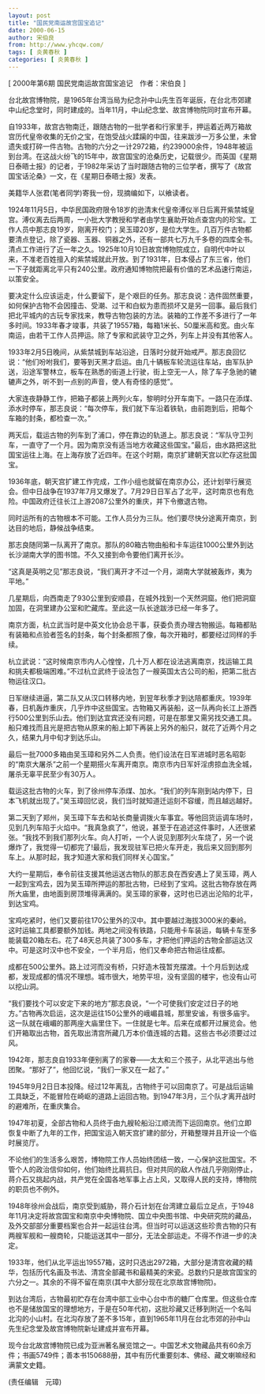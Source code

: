 ```yaml
---
layout: post
title: "国民党南运故宫国宝追记"
date: 2000-06-15
author: 宋伯良
from: http://www.yhcqw.com/
tags: [ 炎黄春秋 ]
categories: [ 炎黄春秋 ]
---
```



[ 2000年第6期 国民党南运故宫国宝追记　作者：宋伯良 ]

台北故宫博物院，是1965年台湾当局为纪念孙中山先生百年诞辰，在台北市郊建中山纪念堂时，同时建成的。当年11月，中山纪念堂、故宫博物院同时宣布开幕。


自1933年，故宫古物南迁，跟随古物的一批学者和行家里手，押运着近两万箱故宫历代皇帝收集的无价之宝，在饱受战火蹂躏的中国，往来跋涉一万多公里，未曾遗失或打碎一件古物。古物的六分之一计2972箱，约239000余件，1948年被运到台湾。在这战火纷飞的15年中，故宫国宝的沧桑历史，记载很少。而英国《星期日泰晤士报》的记者，于1982年采访了当时跟随古物的三位学者，撰写了《故宫国宝话沦桑》一文，在《星期日泰晤士报》发表。

美籍华人张君(笔者同学)寄我一份，现摘编如下，以飨读者。


1924年11月5日，中华民国政府限令18岁的逊清末代皇帝溥仪半日后离开紫禁城皇宫。溥仪离去后两周，一小批大学教授和学者由学生襄助开始点查宫内的珍宝。工作人员中那志良19岁，刚离开校门；吴玉璋20岁，是位大学生。几百万件古物都要清点登记，除了瓷器、玉器、铜器之外，还有一部共七万九千多卷的四库全书。清点工作进行了近一年之久。1925年10月10日故宫博物院成立，自明代中叶以来，不准老百姓擅入的紫禁城就此开放。到了1931年，日本侵占了东三省，他们一下子就距离北平只有240公里。政府通知博物院把最有价值的艺术品速行南运，以策安全。


要决定什么应该运走，什么要留下，是个艰巨的任务。那志良说：选件固然重要，如何保护古物不会因撞击、受潮、过干和白蚁为患而损坏又是另一回事。最后我们把北平城内的古玩专家找来，教导古物包装的方法。装箱的工作差不多进行了一年多时间。1933年春才竣事，共装了19557箱，每箱1米长、50厘米高和宽。由火车南运，由若干工作人员押运。除了专家和武装守卫之外，列车上并没有其他客人。


1933年2月5日晚间，从紫禁城到车站沿途，日落时分就开始戒严。那志良回忆说：“他们吩咐我们，要等到天黑才启运。由几十辆板车轮流运往车站，由军队护送，沿途军警林立，板车在熟悉的街道上行驶，街上空无一人，除了车子急驰的辘辘声之外，听不到一点别的声音，使人有奇怪的感觉”。


大家连夜静静工作，把箱子都装上两列火车，黎明时分开车南下。一路只在添煤、添水时停车，那志良说：“每次停车，我们就下车沿着铁轨，由前跑到后，把每个车箱的封条，都检查一次。”


两天后，载运古物的列车到了浦口，停在靠边的轨道上。那志良说：“军队守卫列车，一直守了一个月。因为南京没有适当地方收藏这些国宝。”最后，由水路把这批国宝运往上海。在上海存放了近四年。在这个时期，南京扩建朝天宫以贮存这批国宝。


1936年底，朝天宫扩建工作完成，工作小组也就留在南京办公，还计划举行展览会。但中日战争在1937年7月又爆发了。7月29日日军占了北平，这时南京也有危险。中国政府迁往长江上游2087公里外的重庆，并下令撤退古物。

同时运所有的古物根本不可能。工作人员分为三队。他们要尽快分途离开南京，到达目的地后，静候战争结束。

那志良随同第一队离开了南京。那队的80箱古物由船和卡车运往1000公里外到达长沙湖南大学的图书馆。不久又接到命令要他们离开长沙。

“这真是英明之见”那志良说，“我们离开才不过一个月，湖南大学就被轰炸，夷为平地。”

几星期后，向西南走了930公里到安顺县，在城外找到一个天然洞窟。他们把洞窟加固，在洞里建办公室和贮藏库。至此这一队长途跋涉已经一年多了。

南京方面，杭立武当时是中英文化协会总干事，获委负责办理古物搬运。每箱都贴有装箱和点验者签名的封条，每个封条都照了像，每次开箱时，都要经过同样的手续。


杭立武说：“这时候南京市内人心惶惶，几十万人都在设法逃离南京，找运输工具和挑夫都极端困难。”不过杭立武终于设法包了一艘英国太古公司的船，把第二批古物运往汉口。


日军继续进逼，第二队又从汉口转移内地，到翌年秋季才到达陪都重庆。1939年春，日机轰炸重庆，几乎炸中这些国宝。古物箱又再装船，这一队再向长江上游西行500公里到乐山去。他们到达宜宾还没有问题，可是在那里又需另找交通工具。船只难找而且光是把古物从原来的船上卸下再装上另外的船只，就花了近两个月之久，结果九月中旬才到达乐山。


最后一批7000多箱由吴玉璋和另外二人负责。他们设法在日军进城时恶名昭彰的“南京大屠杀”之前一个星期搭火车离开南京。南京市内日军奸淫虏掠血洗全城，屠杀无辜平民至少有30万人。

载运这批古物的火车，到了徐州停车添煤、加水。“我们的列车刚到站内停下，日本飞机就出现了。”吴玉璋回忆说，我们当时就知道迁运刻不容缓，而且越远越好。


第二天到了郑州，吴玉璋下车去和站长商量调拨火车事宜。等他回货运调车场时，见到几列车陷于火焰中。“我真急疯了”，他说，甚至于在追述这件事时，人还很紧张。“我找不到我们那列火车。向人打听，一个人说见到那列火车烧了，另一个说爆炸了，我觉得一切都完了!最后，我发现驻军已把火车开走，我后来又回到那列车上。从那时起，我才知道大家和我们同样关心国宝。”


大约一星期后，奉令前往支援其他运送古物队的那志良在西安遇上了吴玉璋，两人一起到宝鸡去，因为吴玉璋所押运的那批古物，已经到了宝鸡。这批古物存放在两所大庙里，由地面到房顶堆得满满的。吴玉璋的家眷，这时也已逃出沦陷的北平，到达宝鸡。


宝鸡吃紧时，他们又要前往170公里外的汉中。其中要越过海拔3000米的秦岭。这时运输工具都要额外加钱。两地之间没有铁路，只能用卡车装运，每辆卡车至多能装载20箱左右。花了48天总共装了300多车，才把他们押运的古物全部运达汉中。可是这时汉中也不安全，一个半月后，他们又奉命把古物运往成都。

成都在500公里外。路上过河而没有桥，只好造木筏暂充摆渡。十个月后到达成都，发现成都的情况不理想。城市很大，地势平坦，没有坚固的楼宇，也没有山可以挖山洞。


“我们要找个可以安定下来的地方”那志良说，“一个可使我们安定过日子的地方。”古物再次启运，这次是运往150公里外的峨嵋县城，那里安谧，有很多庙宇。这一队就在峨嵋的那两座大庙里住下。一住就是七年。后来在成都开过展览会。他们开箱取出古物，首先取出清宫所藏几万本价值连城的古籍。这些古书必须要过过风。

1942年，那志良自1933年便别离了的家眷——太太和三个孩子，从北平逃出与他团聚。“那好了”，他回忆说，“我们一家又在一起了。”


1945年9月2日日本投降。经过12年离乱，古物终于可以回南京了。可是战后运输工具缺乏，不能冒险在崎岖的道路上运回古物。到1947年3月，三个队才离开战时的避难所，在重庆集合。

1947年初夏，全部古物和人员终于由九艘轮船沿江顺流而下运回南京。他们立即恢复中断了九年的工作，把国宝运入朝天宫扩建的部分，开箱整理并且开设一个临时展览厅。


不论他们的生活多么艰苦，博物院工作人员始终团结一致，一心保护这批国宝。不管个人的政治信仰如何，他们始终比肩抗日。但对共同的敌人作战几乎刚刚停止，蒋介石又挑起内战，共产党在全国各地军事上占上风，又取得人民的支持，博物院的职员也不例外。


1948年徐州会战后，南京受到威胁，蒋介石计划在台湾建立最后立足点，于1948年11月决定将故宫国宝和南京中央博物院、国立中央图书馆、中央研究院的藏品，及外交部部分重要档案也合并一起运往台湾。但当时可以运送这些珍贵古物的只有两艘军舰和一艘商轮，只能运送其中一部分，无法全部运走。不得不作进一步的决定。


1933年，他们从北平运出19557箱，这时只选出2972箱，大部分是清宫收藏的精华，包括历代名画及书法、清宫全部藏书和最精美的宋瓷。总数约只是故宫国宝的六分之一。其余的不得不留在南京(其中大部分现在北京故宫博物院)。


到达台湾后，古物最初贮存在台湾中部工业中心台中市的糖厂仓库里。但这些仓库也不是储放国宝的理想地方，于是在50年代初，这批珍藏又迁移到附近一个名叫北沟的小山村。在北沟存放了差不多15年，直到1965年11月在台北市郊的孙中山先生纪念堂及故宫博物院新址建成并宣布开幕。


现今台北故宫博物院已成为亚洲著名展览馆之一。中国艺术文物藏品共有60余万件；书画5749件；善本书150688册，其中有历代重要刻本、佛经、藏文喇嘛经和满蒙文史籍。

(责任编辑　元璋)


